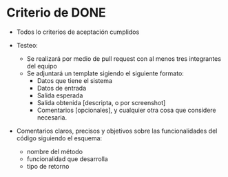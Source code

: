 # Criterio de DONE

- Todos lo criterios de aceptación cumplidos

- Testeo:
    - Se realizará por medio de pull request con al menos tres integrantes del equipo
    - Se adjuntará un template sigiendo el siguiente formato:
        - Datos que tiene el sistema
        - Datos de entrada
        - Salida esperada
        - Salida obtenida [descripta, o por screenshot]
        - Comentarios [opcionales], y cualquier otra cosa que considere necesaria.

- Comentarios claros, precisos y objetivos sobre las funcionalidades del código
    siguiendo el esquema:
    - nombre del método
    - funcionalidad que desarrolla
    - tipo de retorno

